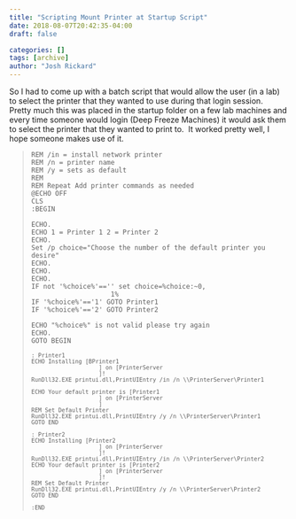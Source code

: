 ```yaml
---
title: "Scripting Mount Printer at Startup Script"
date: 2018-08-07T20:42:35-04:00
draft: false

categories: []
tags: [archive]
author: "Josh Rickard"
---
```

So I had to come up with a batch script that would allow the user (in a lab) to select the printer that they wanted to use during that login session.  Pretty much this was placed in the startup folder on a few lab machines and every time someone would login (Deep Freeze Machines) it would ask them to select the printer that they wanted to print to.  It worked pretty well, I hope someone makes use of it.


<blockquote><code>REM /in = install network printer
REM /n = printer name
REM /y = sets as default
REM
REM Repeat Add printer commands as needed</code>
</code><code>
@ECHO OFF
CLS
:BEGIN
</code><code>
ECHO.
ECHO 1 = Printer 1 2 = Printer 2
ECHO.
Set /p choice="Choose the number of the default printer you desire"
ECHO.
ECHO.
ECHO.
IF not '%choice%'=='' set choice=%choice:~0,
                    1%
IF '%choice%'=='1' GOTO Printer1
IF '%choice%'=='2' GOTO Printer2
</code><code>
ECHO "%choice%" is not valid please try again
ECHO.
GOTO BEGIN
</code><code>
<code>: Printer1
ECHO Installing [BPrinter1
                    ] on [PrinterServer
                    ]!
RunDll32.EXE printui.dll,PrintUIEntry /in /n \\PrinterServer\Printer1
</code><code>
ECHO Your default printer is [Printer1
                    ] on [PrinterServer
                    ]
REM Set Default Printer
RunDll32.EXE printui.dll,PrintUIEntry /y /n \\PrinterServer\Printer1
GOTO END
</code><code>
: Printer2
ECHO Installing [Printer2
                    ] on [PrinterServer
                    ]!
RunDll32.EXE printui.dll,PrintUIEntry /in /n \\PrinterServer\Printer2
ECHO Your default printer is [Printer2
                    ] on [PrinterServer
                    ]!
REM Set Default Printer
RunDll32.EXE printui.dll,PrintUIEntry /y /n \\PrinterServer\Printer2
GOTO END
</code><code>
:END</code></blockquote>
